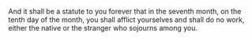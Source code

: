 And it shall be a statute to you forever that in the seventh month, on the tenth day of the month, you shall afflict yourselves and shall do no work, either the native or the stranger who sojourns among you.
